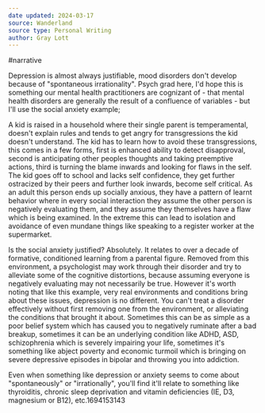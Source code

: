 ```yaml
---
date updated: 2024-03-17
source: Wanderland
source type: Personal Writing
author: Gray Lott
---
```

#narrative 

Depression is almost always justifiable, mood disorders don't develop because of "spontaneous irrationality". Psych grad here, I'd hope this is something our mental health practitioners are cognizant of - that mental health disorders are generally the result of a confluence of variables - but I'll use the social anxiety example;

A kid is raised in a household where their single parent is temperamental, doesn't explain rules and tends to get angry for transgressions the kid doesn't understand. The kid has to learn how to avoid these transgressions, this comes in a few forms, first is enhanced ability to detect disapproval, second is anticipating other peoples thoughts and taking preemptive actions, third is turning the blame inwards and looking for flaws in the self. The kid goes off to school and lacks self confidence, they get further ostracized by their peers and further look inwards, become self critical. As an adult this person ends up socially anxious, they have a pattern of learnt behavior where in every social interaction they assume the other person is negatively evaluating them, and they assume they themselves have a flaw which is being examined. In the extreme this can lead to isolation and avoidance of even mundane things like speaking to a register worker at the supermarket.

Is the social anxiety justified? Absolutely. It relates to over a decade of formative, conditioned learning from a parental figure. Removed from this environment, a psychologist may work through their disorder and try to alleviate some of the cognitive distortions, because assuming everyone is negatively evaluating may not necessarily be true. However it's worth noting that like this example, very real environments and conditions bring about these issues, depression is no different. You can't treat a disorder effectively without first removing one from the environment, or alleviating the conditions that brought it about. Sometimes this can be as simple as a poor belief system which has caused you to negatively ruminate after a bad breakup, sometimes it can be an underlying condition like ADHD, ASD, schizophrenia which is severely impairing your life, sometimes it's something like abject poverty and economic turmoil which is bringing on severe depressive episodes in bipolar and throwing you into addiction.

Even when something like depression or anxiety seems to come about "spontaneously" or "irrationally", you'll find it'll relate to something like thyroiditis, chronic sleep deprivation and vitamin deficiencies (IE, D3, magnesium or B12), etc.1694153143